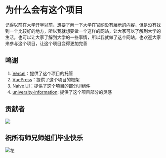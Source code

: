 # 为什么会有这个项目

记得以前在大学开学以前，想要了解一下大学在官网没有展示的内容，但是没有找到一个比较好的地方，所以我就想要做一个这样的网站，让大家可以了解到大学的生活，也可以让大家了解到大学的一些事情，所以我就做了这个网站，也欢迎大家来参与这个项目，让这个项目变得更加完善

## 鸣谢

1. [Vercel](https://vercel.com/)：提供了这个项目的托管
2. [VuePress](https://vuepress.vuejs.org)：提供了这个项目的框架
3. [Naive UI](https://www.naiveui.com)：提供了这个项目的部分UI组件
4. [university-information](https://github.com/CollegesChat/university-information/): 提供了这个项目部分的灵感

## 贡献者

<a href="https://github.com/Riceneeder/university-wiki/graphs/contributors">
  <img src="https://contrib.rocks/image?repo=Riceneeder/university-wiki" />
</a>

## 祝所有师兄师姐们毕业快乐
![花](/assets/花.jpg)
